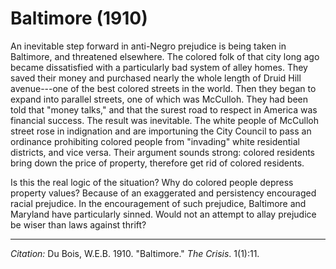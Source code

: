 <!--
title:   Baltimore
author:  Du Bois, W.E.B.
journal: The Crisis
year:    1910
volume:  1
issue:   1
pages:   11
-->
# Baltimore (1910)

An inevitable step forward in anti-Negro prejudice is being taken in Baltimore, and threatened elsewhere. The colored folk of that city long ago became dissatisfied with a particularly bad system of alley homes. They saved their money and purchased nearly the whole length of Druid Hill avenue---one of the best colored streets in the world. Then they began to expand into parallel streets, one of which was McCulloh. They had been told that "money talks," and that the surest road to respect in America was financial success. The result was inevitable. The white people of McCulloh street rose in indignation and are importuning the City Council to pass an ordinance prohibiting colored people from "invading" white residential districts, and vice versa. Their argument sounds strong: colored residents bring down the price of property, therefore get rid of colored residents.

Is this the real logic of the situation? Why do colored people depress property values? Because of an exaggerated and persistency encouraged racial prejudice. In the encouragement of such prejudice, Baltimore and Maryland have particularly sinned. Would not an attempt to allay prejudice be wiser than laws against thrift?

______________
*Citation:* Du Bois, W.E.B. 1910. "Baltimore." *The Crisis*. 1(1):11.